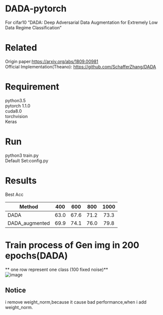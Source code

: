 # DADA-pytorch
For cifar10 ”DADA: Deep Adversarial Data Augmentation for Extremely Low Data Regime Classification“

# Related  
Origin paper:https://arxiv.org/abs/1809.00981  
Official Implementation(Theano): https://github.com/SchafferZhang/DADA  
# Requirement  
python3.5  
pytorch 1.1.0  
cuda8.0  
torchvision  
Keras
# Run
python3 train.py  
Default Set:config.py  
# Results  
Best Acc  

|Method | 400 | 600 | 800 | 1000 |
|-------|:-----:|:-----:|:-----:|:-----:|
 |DADA | 63.0 | 67.6 | 71.2 | 73.3 |
 |DADA_augmented | 69.9 | 74.1 | 76.0 | 79.8 |
# Train process of Gen img in 200 epochs(DADA)  
** one row represent one class (100 fixed noise)**  
![image](./img/result.gif)  
 ## Notice  
 i remove weight_norm,because it cause bad performance,when i add weight_norm.  

